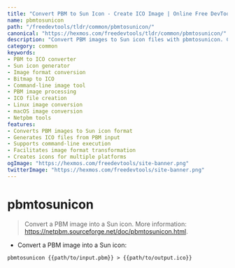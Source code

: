 ```yaml
---
title: "Convert PBM to Sun Icon - Create ICO Image | Online Free DevTools by Hexmos"
name: pbmtosunicon
path: "/freedevtools/tldr/common/pbmtosunicon/"
canonical: "https://hexmos.com/freedevtools/tldr/common/pbmtosunicon/"
description: "Convert PBM images to Sun icon files with pbmtosunicon. Create ICO images for various platforms using this command-line tool. Free online tool, no registration required."
category: common
keywords:
- PBM to ICO converter
- Sun icon generator
- Image format conversion
- Bitmap to ICO
- Command-line image tool
- PBM image processing
- ICO file creation
- Linux image conversion
- macOS image conversion
- Netpbm tools
features:
- Converts PBM images to Sun icon format
- Generates ICO files from PBM input
- Supports command-line execution
- Facilitates image format transformation
- Creates icons for multiple platforms
ogImage: "https://hexmos.com/freedevtools/site-banner.png"
twitterImage: "https://hexmos.com/freedevtools/site-banner.png"
---
```


# pbmtosunicon

> Convert a PBM image into a Sun icon.
> More information: <https://netpbm.sourceforge.net/doc/pbmtosunicon.html>.

- Convert a PBM image into a Sun icon:

`pbmtosunicon {{path/to/input.pbm}} > {{path/to/output.ico}}`
